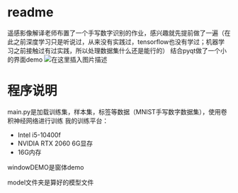# readme

遥感影像解译老师布置了一个手写数字识别的作业，感兴趣就先提前做了一遍（在此之前深度学习只是听说过，从来没有实践过，tensorflow也没有学过；机器学习之前接触过有过实践，所以处理数据集什么还是能行的）
结合pyqt做了一个小的界面demo
![在这里插入图片描述](http://www.yhqiao.xyz/wp-content/uploads/2020/11/屏幕截图-2020-11-09-144254.png?x-oss-process=image/watermark,type_ZmFuZ3poZW5naGVpdGk,shadow_10,text_aHR0cHM6Ly9ibG9nLmNzZG4ubmV0L3dlaXhpbl80NDE4MDIzNg==,size_16,color_FFFFFF,t_70)


# 程序说明
main.py是加载训练集，样本集，标签等数据（MNIST手写数字数据集），使用卷积神经网络进行训练
我的训练平台：
- Intel i5-10400f
- NVIDIA RTX 2060 6G显存
- 16G内存

windowDEMO是窗体demo

model文件夹是算好的模型文件
